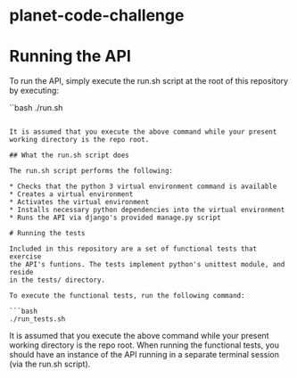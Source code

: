 # planet-code-challenge

# Running the API

To run the API, simply execute the run.sh script at the root of this
repository by executing:

``bash
./run.sh
```

It is assumed that you execute the above command while your present
working directory is the repo root.

## What the run.sh script does

The run.sh script performs the following:

* Checks that the python 3 virtual environment command is available
* Creates a virtual environment
* Activates the virtual environment
* Installs necessary python dependencies into the virtual environment
* Runs the API via django's provided manage.py script

# Running the tests

Included in this repository are a set of functional tests that exercise
the API's funtions. The tests implement python's unittest module, and reside
in the tests/ directory.

To execute the functional tests, run the following command:

```bash
./run_tests.sh
```

It is assumed that you execute the above command while your present
working directory is the repo root. When running the functional tests, you
should have an instance of the API running in a separate terminal session
(via the run.sh script).
